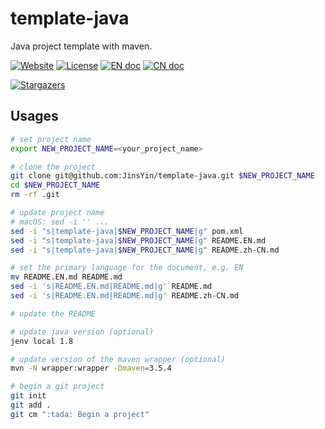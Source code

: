 # template-java

Java project template with maven.

[![Website][website-image]][website-href] 
[![License][license-image]](LICENSE)
[![EN doc][en-doc-image]](README.EN.md)
[![CN doc][cn-doc-image]](README.zh-CN.md)

[![Stargazers][star-image]][star-href]

[website-image]: https://img.shields.io/website-up-down-green-red/https/guruguru.cn.svg
[website-href]: https://guruguru.cn/
[license-image]: https://img.shields.io/github/license/jinsyin/template-java
[en-doc-image]: https://img.shields.io/badge/Document-English-blue.svg?style=socialflat-square
[cn-doc-image]: https://img.shields.io/badge/文档-中文-blue.svg?style=socialflat-square
[star-image]: https://starchart.cc/jinsyin/template-java.svg
[star-href]: https://starchart.cc/jinsyin/template-java

## Usages

```bash
# set project name
export NEW_PROJECT_NAME=<your_project_name>

# clone the project
git clone git@github.com:JinsYin/template-java.git $NEW_PROJECT_NAME
cd $NEW_PROJECT_NAME
rm -rf .git

# update project name
# macOS: sed -i '' ...
sed -i "s|template-java|$NEW_PROJECT_NAME|g" pom.xml
sed -i "s|template-java|$NEW_PROJECT_NAME|g" README.EN.md
sed -i "s|template-java|$NEW_PROJECT_NAME|g" README.zh-CN.md

# set the primary language for the document, e.g. EN
mv README.EN.md README.md
sed -i 's|README.EN.md|README.md|g' README.md
sed -i 's|README.EN.md|README.md|g' README.zh-CN.md

# update the README

# update java version (optional)
jenv local 1.8

# update version of the maven wrapper (optional)
mvn -N wrapper:wrapper -Dmaven=3.5.4

# begin a git project
git init 
git add .
git cm ":tada: Begin a project"
```
